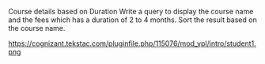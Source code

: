 Course details based on Duration
Write a query to display the course name and the fees which has a duration of 2 to 4 months. Sort the result based on the course name.

https://cognizant.tekstac.com/pluginfile.php/115076/mod_vpl/intro/student1.png
